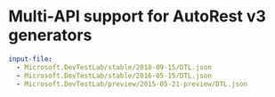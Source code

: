 # Multi-API support for AutoRest v3 generators

``` yaml $(enable-multi-api)
input-file:
  - Microsoft.DevTestLab/stable/2018-09-15/DTL.json
  - Microsoft.DevTestLab/stable/2016-05-15/DTL.json
  - Microsoft.DevTestLab/preview/2015-05-21-preview/DTL.json
```
